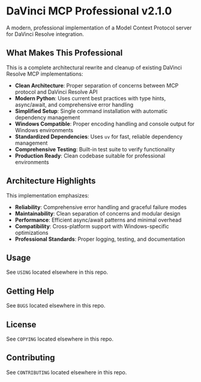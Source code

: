 # DaVinci MCP Professional v2.1.0
A modern, professional implementation of a Model Context Protocol server for DaVinci Resolve integration.

## What Makes This Professional
This is a complete architectural rewrite and cleanup of existing DaVinci Resolve MCP implementations:

- **Clean Architecture**: Proper separation of concerns between MCP protocol and DaVinci Resolve API
- **Modern Python**: Uses current best practices with type hints, async/await, and comprehensive error handling
- **Simplified Setup**: Single command installation with automatic dependency management
- **Windows Compatible**: Proper encoding handling and console output for Windows environments
- **Standardized Dependencies**: Uses `uv` for fast, reliable dependency management
- **Comprehensive Testing**: Built-in test suite to verify functionality
- **Production Ready**: Clean codebase suitable for professional environments

## Architecture Highlights
This implementation emphasizes:

- **Reliability**: Comprehensive error handling and graceful failure modes
- **Maintainability**: Clean separation of concerns and modular design
- **Performance**: Efficient async/await patterns and minimal overhead
- **Compatibility**: Cross-platform support with Windows-specific optimizations
- **Professional Standards**: Proper logging, testing, and documentation

## Usage
See `USING` located elsewhere in this repo.

## Getting Help
See `BUGS` located elsewhere in this repo.

## License
See `COPYING` located elsewhere in this repo.

## Contributing
See `CONTRIBUTING` located elsewhere in this repo.